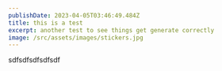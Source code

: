 ```yaml
---
publishDate: 2023-04-05T03:46:49.484Z
title: this is a test
excerpt: another test to see things get generate correctly
image: /src/assets/images/stickers.jpg
---
```

s﻿dfsdfsdfsdfsdf